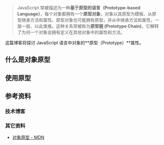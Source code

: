 > JavaScript 常被描述为一种**基于原型的语言（Prototype-based Language）**，每个对象都拥有一个**原型对象**，对象以其原型为模板、从原型继承方法和属性。原型对象也可能拥有原型，并从中继承方法和属性，一层一层、以此类推。这种关系常被称为**原型链 (Prototype Chain)**，它解释了为何一个对象会拥有定义在其他对象中的属性和方法。

这篇博客将探讨 JavaScript 语言中对象的**原型（Prototype）**属性。

## 什么是对象原型

## 使用原型

## 参考资料

### 技术博客

### 其它资料

- [对象原型 - MDN](https://developer.mozilla.org/zh-CN/docs/Learn/JavaScript/Objects/Object_prototypes)
